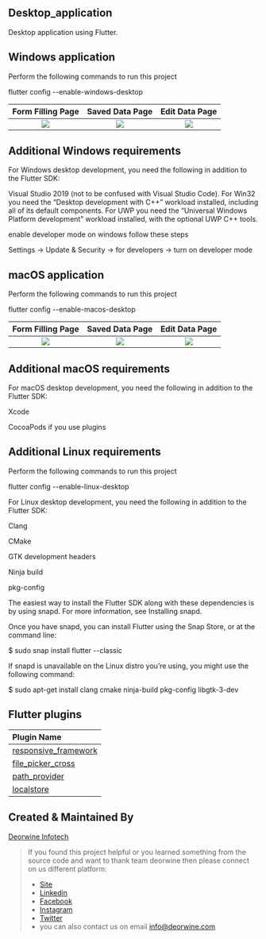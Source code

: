 ## Desktop_application

Desktop application using Flutter.


## Windows application 

Perform the following commands to run this project

flutter config --enable-windows-desktop

  Form Filling Page                 |   Saved Data Page        |  Edit Data Page 
:-------------------------:|:-------------------------:|:-------------------------:|
![](https://user-images.githubusercontent.com/75465325/126742412-f87866fe-4ded-4291-a762-7ff2d9a88eac.png)|![](https://user-images.githubusercontent.com/75465325/126742446-ed54bece-a943-4150-8de5-3b53733705f3.png)|![](https://user-images.githubusercontent.com/75465325/126742461-a9dbf924-48fe-49fd-a307-730a83b9f896.png)|

## Additional Windows requirements

For Windows desktop development, you need the following in addition to the Flutter SDK:

  Visual Studio 2019 (not to be confused with Visual Studio Code). For Win32 you need the “Desktop development with C++” workload installed, including all of its     default components. For UWP you need the “Universal Windows Platform development” workload installed, with the optional UWP C++ tools.


enable developer mode on windows follow these steps

Settings -> Update & Security -> for developers -> turn on developer mode



## macOS application 

Perform the following commands to run this project

flutter config --enable-macos-desktop


  Form Filling Page                 |   Saved Data Page        |  Edit Data Page 
:-------------------------:|:-------------------------:|:-------------------------:|
![](https://user-images.githubusercontent.com/75465325/126618681-f6b4aaf0-4161-44f2-a1f2-6d5ba237beb4.png)|![](https://user-images.githubusercontent.com/75465325/126618600-8c86f9fa-5eb4-4327-b29c-72e821489373.png)|![](https://user-images.githubusercontent.com/75465325/126618505-de81313f-feef-49b1-a3a2-b12a91b29275.png)|



## Additional macOS requirements

For macOS desktop development, you need the following in addition to the Flutter SDK:

  Xcode
  
  CocoaPods if you use plugins
  
  
## Additional Linux requirements

Perform the following commands to run this project

flutter config --enable-linux-desktop


For Linux desktop development, you need the following in addition to the Flutter SDK:

  Clang
  
  CMake
  
  GTK development headers
  
  Ninja build
  
  pkg-config
  
The easiest way to install the Flutter SDK along with these dependencies is by using snapd. For more information, see Installing snapd.

Once you have snapd, you can install Flutter using the Snap Store, or at the command line:
  
  $ sudo snap install flutter --classic
  
If snapd is unavailable on the Linux distro you’re using, you might use the following command:

 $ sudo apt-get install clang cmake ninja-build pkg-config libgtk-3-dev

## Flutter plugins
Plugin Name        | 
:-------------------------|
|[responsive_framework](https://pub.dev/packages/responsive_framework)|
|[file_picker_cross](https://pub.dev/packages/file_picker_cross) |
|[path_provider](https://pub.dev/packages/path_provider) |
|[localstore](https://pub.dev/packages/localstore)|





## Created & Maintained By

[Deorwine Infotech](https://deorwine.com/)

 
 
 
 

> If you found this project helpful or you learned something from the source code and want to thank team deorwine then please connect on us different platform:
>  * [Site](https://deorwine.com/)
>  * [Linkedin](https://www.linkedin.com/company/deorwine-infotech)
>  * [Facebook](https://www.facebook.com/deorinfo/)
>  * [Instagram](https://www.instagram.com/deorwine_infotech/)
>  * [Twitter ](https://twitter.com/DeorwineI)
>  * you can also contact us on email info@deorwine.com 
















